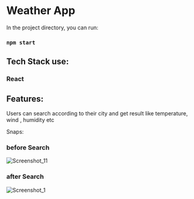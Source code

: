 # Weather App



In the project directory, you can run:

### `npm start`

## Tech Stack use:
 ### React 
## Features:
Users can search according to their city and get result like temperature, wind , humidity etc

Snaps:
### before Search
![Screenshot_11](https://user-images.githubusercontent.com/53153822/150516434-844b901d-7175-4f51-bd24-359ca1ccf3c8.jpg)
### after Search
![Screenshot_1](https://user-images.githubusercontent.com/53153822/150516439-03c0b1f8-cd43-4639-9348-8a25e17d8f5b.jpg)
